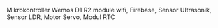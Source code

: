 Mikrokontroller Wemos D1 R2 module wifi,
Firebase,
Sensor Ultrasonik,
Sensor LDR,
Motor Servo,
Modul RTC

